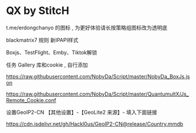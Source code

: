 # QX by StitcH
t.me/erdongchanyo 的图标 , 为更好体验请长按策略组图标改为透明底

blackmatrix7 规则  新IPAPI样式

Boxjs、TestFlight、Emby、Tiktok解锁

任务 Gallery 库和cookie , 自行添加

https://raw.githubusercontent.com/NobyDa/Script/master/NobyDa_BoxJs.json

https://raw.githubusercontent.com/NobyDa/Script/master/QuantumultX/Js_Remote_Cookie.conf

设置GeoIP2-CN  【其他设置】-【GeoLite2 来源】- 填入下面链接

https://cdn.jsdelivr.net/gh/Hackl0us/GeoIP2-CN@release/Country.mmdb
